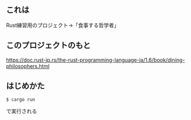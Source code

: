 ## これは
Rust練習用のプロジェクト→「食事する哲学者」

## このプロジェクトのもと
https://doc.rust-jp.rs/the-rust-programming-language-ja/1.6/book/dining-philosophers.html

## はじめかた

```
$ cargo run
```

で実行される
